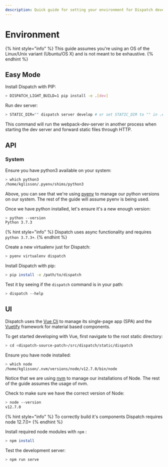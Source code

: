 ```yaml
---
description: Quick guide for setting your environment for Dispatch development.
---
```


# Environment

{% hint style="info" %}
This guide assumes you're using an OS of the Linux/Unix variant \(Ubuntu/OS X\) and is not meant to be exhaustive.
{% endhint %}

## Easy Mode

Install Dispatch with PIP:

```bash
> DISPATCH_LIGHT_BUILD=1 pip install -e .[dev]
```

Run dev server:

```bash
> STATIC_DIR="" dispatch server develop # or set STATIC_DIR to "" in .env
```

This command will run the webpack-dev-server in another process when starting the dev server and forward static files through HTTP.

## API

### System

Ensure you have python3 available on your system:

```bash
> which python3
/home/kglisson/.pyenv/shims/python3
```

Above, you can see that we're using [pyenv](https://github.com/pyenv/pyenv) to manage our python versions on our system. The rest of the guide will assume pyenv is being used.

Once we have python installed, let's ensure it's a new enough version:

```bash
> python --version
Python 3.7.3
```

{% hint style="info" %}
Dispatch uses async functionality and requires `python 3.7.3+`.
{% endhint %}

Create a new virtualenv just for Dispatch:

```bash
> pyenv virtualenv dispatch
```

Install Dispatch with pip:

```bash
> pip install -e /path/to/dispatch
```

Test it by seeing if the `dispatch` command is in your path:

```bash
> dispatch --help
```

## UI

Dispatch uses the [Vue Cli](https://cli.vuejs.org/) to manage its single-page app \(SPA\) and the [Vuetify](https://vuetifyjs.com/en/) framework for material based components.

To get started developing with Vue, first navigate to the root static directory:

```bash
> cd <dispatch-source-patch>/src/dispatch/static/dispatch
```

Ensure you have node installed:

```bash
> which node
/home/kglisson/.nvm/versions/node/v12.7.0/bin/node
```

Notice that we are using [nvm](https://github.com/nvm-sh/nvm) to manage our installations of Node. The rest of the guide assumes the usage of nvm.

Check to make sure we have the correct version of Node:

```bash
> node --version
v12.7.0
```

{% hint style="info" %}
To correctly build it's components Dispatch requires node 12.7.0+
{% endhint %}

Install required node modules with `npm` :

```bash
> npm install
```

Test the development server:

```bash
> npm run serve
```
